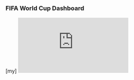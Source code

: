 ### FIFA World Cup Dashboard
[my] ![](https://github.com/Tarek-Ibrahim20/FIFA-World-Cup-Dashboard/blob/73efed9743c1ffa983a68e5479b6bb7ca3d9a2b2/FIFA%20World%20Cup%20Dashbaord.pdf)
